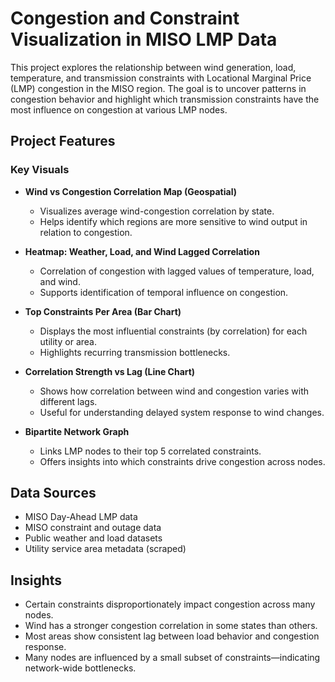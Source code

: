 # Congestion and Constraint Visualization in MISO LMP Data

This project explores the relationship between wind generation, load, temperature, and transmission constraints with Locational Marginal Price (LMP) congestion in the MISO region. The goal is to uncover patterns in congestion behavior and highlight which transmission constraints have the most influence on congestion at various LMP nodes.

## Project Features

### Key Visuals

- **Wind vs Congestion Correlation Map (Geospatial)**
  - Visualizes average wind-congestion correlation by state.
  - Helps identify which regions are more sensitive to wind output in relation to congestion.

- **Heatmap: Weather, Load, and Wind Lagged Correlation**
  - Correlation of congestion with lagged values of temperature, load, and wind.
  - Supports identification of temporal influence on congestion.

- **Top Constraints Per Area (Bar Chart)**
  - Displays the most influential constraints (by correlation) for each utility or area.
  - Highlights recurring transmission bottlenecks.

- **Correlation Strength vs Lag (Line Chart)**
  - Shows how correlation between wind and congestion varies with different lags.
  - Useful for understanding delayed system response to wind changes.

- **Bipartite Network Graph**
  - Links LMP nodes to their top 5 correlated constraints.
  - Offers insights into which constraints drive congestion across nodes.

## Data Sources

- MISO Day-Ahead LMP data
- MISO constraint and outage data
- Public weather and load datasets
- Utility service area metadata (scraped)

## Insights

- Certain constraints disproportionately impact congestion across many nodes.
- Wind has a stronger congestion correlation in some states than others.
- Most areas show consistent lag between load behavior and congestion response.
- Many nodes are influenced by a small subset of constraints—indicating network-wide bottlenecks.
